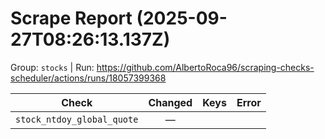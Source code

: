 # Scrape Report (2025-09-27T08:26:13.137Z)

Group: `stocks`  |  Run: https://github.com/AlbertoRoca96/scraping-checks-scheduler/actions/runs/18057399368

| Check | Changed | Keys | Error |
|---|:---:|:--|:--|
| `stock_ntdoy_global_quote` | — |  |  |
